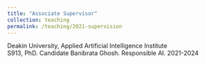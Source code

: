 ```yaml
---
title: "Associate Supervisor"
collection: teaching
permalink: /teaching/2021-supervision
---
```

Deakin University, Applied Artificial Intelligence Institute  
S913, PhD. Candidate Banibrata Ghosh. Responsible AI. 2021-2024
